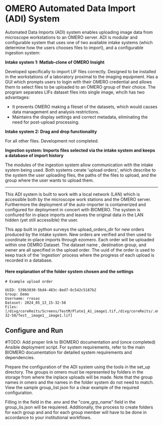 # OMERO Automated Data Import (ADI) System

Automated Data Imports (ADI) system enables uploading image data from microscope workstations to an OMERO server. ADI is modular and configurable system that uses one of two available intake systems (which determine how the users chooses files to import), and a configurable ingestion system: 

**Intake system 1: Matlab-clone of OMERO Insight** 

Developed specifically to import LIF files correctly. Designed to be installed in the workstations of a laboratory proximal to the imaging equipment. Has a GUI which prompts users to login with their OMERO credential and allows them to select files to be uploaded to an OMERO group of their choice. The program separates LIFs dataset files into single image, whcih has two advantages:

- It prevents OMERO making a fileset of the datasets, which would causes data management and analysis restrictions.
- Maintains the display settings and correct metadata, eliminating the need for post-upload processing.


**Intake system 2: Drag and drop functionality**
    
For all other files. Development not completed.

**Ingestion system: Imports files selected via the intake system and keeps a database of import history**

The modules of the ingestion system allow communication with the intake system being used. Both systems cerate 'upload orders', which describe to the system the user uploading files, the paths of the files to upload, and the group where the user wants to upload them.

---
This ADI system is built to work with a local network (LAN) which is accessible both by the microscope work stations and the OMERO server. Furthermore the deployment of the auto-importer is containerized and configured for deployment in concert with BIOMERO. The system is confiured for in-place imports and leaves the original data in the LAN hidden (yet still accessible) the user. 

This app built in python surveys the upload_orders_dir for new orders produced by the intake system. New orders are verified and then used to coordinate in-place imports through ezomero. Each order will be uploaded within one OEMRO Dataset. The dataset name , destination group, and owner are all specified in the upload order. The uuid of the order is used to keep track of the 'ingestion' process where the progress of each upload is recorded in a database.

#### Here explanation of the folder system chosen and the settings
```
# Example upload order

UUID: 539b3030-5bd4-483c-8ed7-0c542c5187b2
Group: Demo
Username: rrosas
Dataset: 2024_05_13_15-32-58
Files: [/divg/coreReits/Screens/TestM/Plate1_A1_image1.tif,/divg/coreReits/.omerodata/2024/05/13/15-32-58/Test__image1__image1.lif]

```

## Configure and Run

#TODO: Add proper link to BIOMERO documentation and (once completed) Ansible deployment script.
For system requirements, refer to the main BIOMERO documentation for detailed system requirements and dependencies. 



Prepare the configuration of the ADI system using the tools in the set_up directory. The groups in omero must be represented by folders in the storage from where the inplace uploads will be made. Note that the group names in omero and the names in the folder system do not need to match. View the sample group_list.json for a clear example of the required configuration.

Filling in the field in the .env and the "core_grp_name" field in the group_lis.json will be requiered. Additionally, the process to create folders for each group and and for each group member will have to be done in accordance to your institutional workflows.


